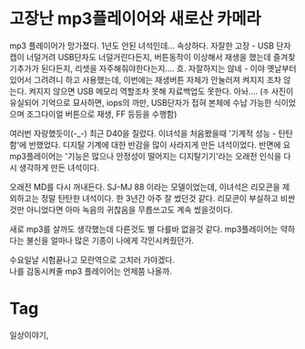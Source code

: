 고장난 mp3플레이어와 새로산 카메라
===========================

mp3 플레이어가 망가졌다. 1년도 안된 녀석인데... 속상하다.
자잘한 고장 - USB 단자 캡이 너덜거려 USB단자도 너덜거린다든지, 버튼동작이 이상해서 재생을 했는데 즐겨찾기추가가 된다든지, 리셋을 자주해줘야한다는지.... 흐. 자잘하지는 않네 - 이야 옛날부터 있어서 그려려니 하고 사용했는데, 이번에는 재생버튼 자체가 안눌러져 켜지지 조차 않는다. 켜지지 않으면 USB 메모리 역할조차 못해 자료백업도 못한다. 아놔.... (```주``` 사진이 유실되어 기억으로 묘사하면, iops의 까만, USB단자가 접혀 본체에 수납 가능한 식이었으며 조그다이얼 버튼으로 재생, FF 등등을 수행함)

여러번 자랑했듯이(-_-) 최근 D40을 질렀다. 이녀석을 처음봤을때 '기계적 성능 - 탄탄함'에 반했었다. 디지탈 기계에 대한 반감을 많이 사라지게 만든 녀석이었다. 반면에 요 mp3플레이어는 '기능은 많으나 안정성이 떨어지는 디지탈기기'라는 오래전 인식을 다시 생각하게 만든 녀석이다.

오래전 MD를 다시 꺼내든다. SJ-MJ 88 이라는 모델이었는데, 이녀석은 리모콘을 제외하고는 정말 탄탄한 녀석이다. 한 3년간 아주 잘 썼던것 같다. 리모콘이 부실하고 비싼것만 아니었다면 아마 녹음의 귀찮음을 무릅쓰고도 계속 썼을것이다.

새로 mp3를 살까도 생각했는데 다른것도 별 다를바 없을것 같다. mp3플레이어는 약하다는 불신을 얼마나 많은 기종이 나에게 각인시켜줬던가.

수요일날 시험끝나고 모란역으로 고치러 가야겠다. </br>
나를 감동시켜줄 mp3 플레이어는 언제쯤 나올까.

Tag
====
일상이야기,